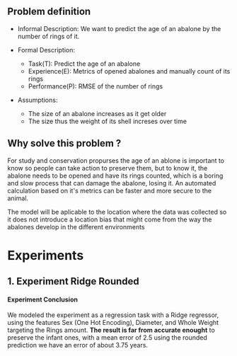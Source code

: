 ## Problem definition
  * Informal Description: We want to predict the age of an abalone by the number of rings of it.
  * Formal Description:
    * Task(T): Predict the age of an abalone
    * Experience(E): Metrics of opened abalones and manually count of its rings
    * Performance(P): RMSE of the number of rings
  
  * Assumptions:
    * The size of an abalone increases as it get older
    * The size thus the weight of its shell increses over time

## Why solve this problem ?
For study and conservation propurses the age of an ablone is important to know so people
can take action to preserve them, but to know it, the abalone needs to be opened and have
its rings counted, which is a boring and slow process that can damage the abalone, losing it.
An automated calculation based on it's metrics can be faster and more secure to the animal.

The model will be aplicable to the location where the data was collected so it does not introduce
a location bias that might come from the way the abalones develop in the different environments

# Experiments

## 1. Experiment Ridge Rounded
#### Experiment Conclusion
We modeled the experiment as a regression task with a Ridge regressor, using the features Sex (One Hot Encoding), Diameter, and Whole Weight targeting the Rings amount. **The result is far from accurate enought** to preserve the infant ones, with a mean error of 2.5 using the rounded prediction we have an error of about 3.75 years.